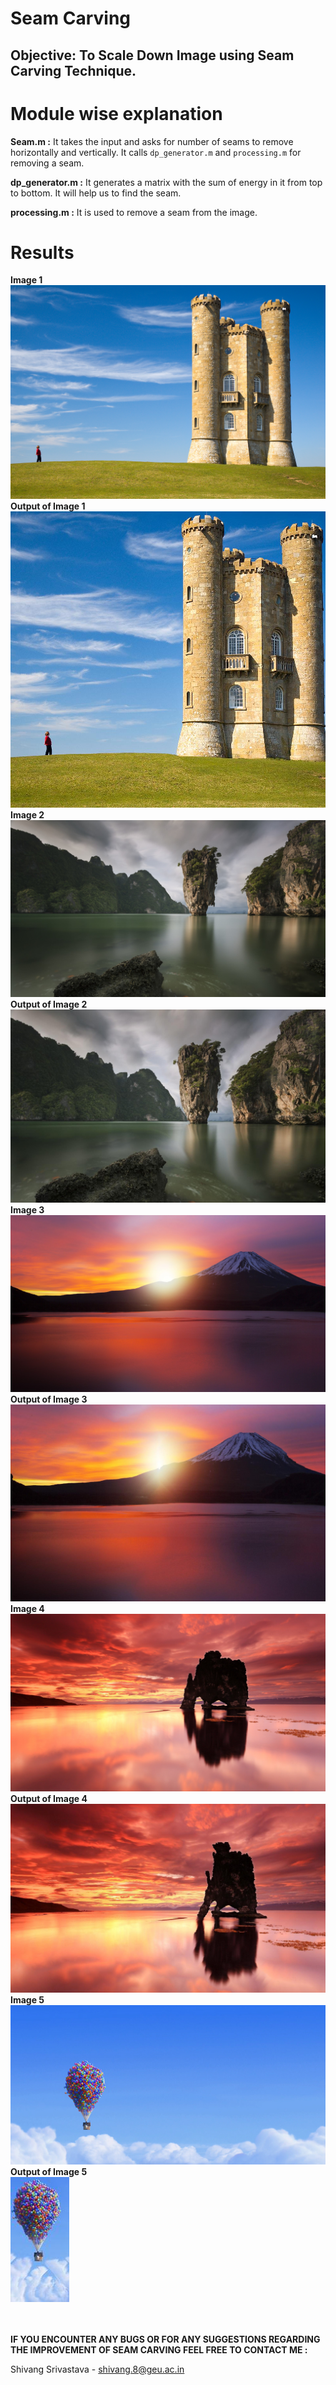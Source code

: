 # Seam Carving

## Objective: To Scale Down Image using Seam Carving Technique.  

# Module wise explanation

**Seam.m :** It takes the input and asks for number of seams to remove horizontally and vertically. It calls `dp_generator.m` and `processing.m` for removing a seam.<br/>

**dp_generator.m :** It generates a matrix with the sum of energy in it from top to bottom. It will help us to find the seam.<br/>

**processing.m :** It is used to remove a seam from the image.<br/> 
 
# Results
**Image 1**<br/>
![1](/Images/1.jpg)<br/>
**Output of Image 1**<br/>
![2](/Images/1o.jpeg)<br/>
**Image 2**<br/>
![3](/Images/2.jpg)<br/>
**Output of Image 2**<br/>
![4](/Images/2o.jpeg)<br/>
**Image 3**<br/>
![5](/Images/3.jpg)<br/>
**Output of Image 3**
![6](/Images/3o.jpeg)<br/>
**Image 4**
![7](/Images/4.jpg)<br/>
**Output of Image 4**<br/>
![8](/Images/4o.jpeg)<br/>
**Image 5**<br/>
![9](/Images/5.jpg)<br/>
**Output of Image 5**<br/>
![10](/Images/5o.jpeg)<br/><br/><br/>

**IF YOU ENCOUNTER ANY BUGS OR FOR ANY SUGGESTIONS REGARDING THE IMPROVEMENT OF SEAM CARVING FEEL FREE TO CONTACT ME :**

Shivang Srivastava	-	shivang.8@geu.ac.in<br/>
